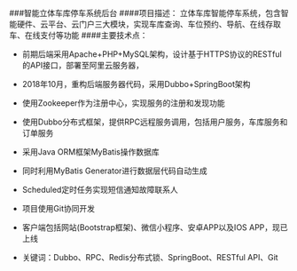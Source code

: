 ###智能立体车库停车系统后台
####项目描述：
立体车库智能停车系统，包含智能硬件、云平台、云门户三大模块，实现车库查询、车位预约、导航、在线存取车、在线支付等功能
####主要技术点：
- 前期后端采用Apache+PHP+MySQL架构，设计基于HTTPS协议的RESTful的API接口，部署至阿里云服务器，
- 2018年10月，重构后端服务器代码，采用Dubbo+SpringBoot架构
- 使用Zookeeper作为注册中心，实现服务的注册和发现功能
- 使用Dubbo分布式框架，提供RPC远程服务调用，包括用户服务，车库服务和订单服务
- 采用Java ORM框架MyBatis操作数据库
- 同时利用MyBatis Generator进行数据层代码自动生成
- Scheduled定时任务实现短信通知故障联系人
- 项目使用Git协同开发
- 客户端包括网站(Bootstrap框架)、微信小程序、安卓APP以及IOS APP，现已上线

- 关键词：Dubbo、RPC、Redis分布式锁、SpringBoot、RESTful API、Git



